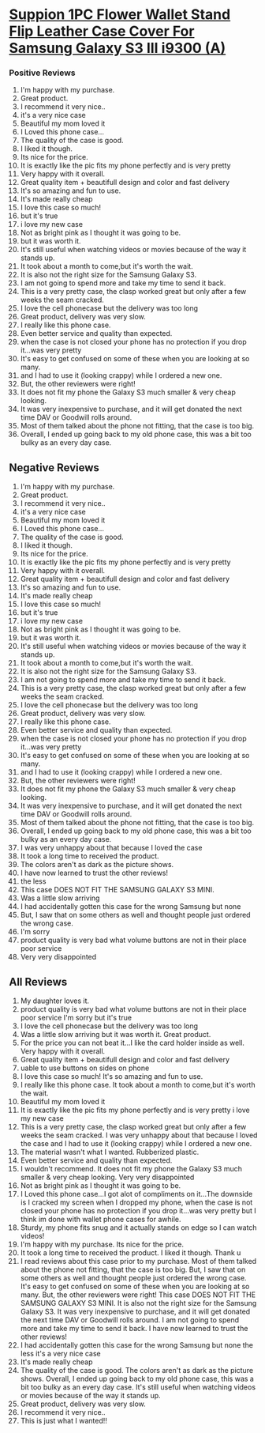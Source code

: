 # [Suppion 1PC Flower Wallet Stand Flip Leather Case Cover For Samsung Galaxy S3 III i9300 (A)](https://products.checkmycream.com/products/Suppion-1PC-Flower-Wallet-Stand-Flip-Leather-Case-Cover-For-Samsung-Galaxy-S3-III-i9300-(A).html)

### Positive Reviews

<ol>
      <li>I&#x27;m happy with my purchase.</li>
      <li>Great product.</li>
      <li>I recommend it very nice..</li>
      <li>it&#x27;s a very nice case</li>
      <li>Beautiful my mom loved it</li>
      <li>I Loved this phone case...</li>
      <li>The quality of the case is good.  </li>
      <li>I liked it though.</li>
      <li>Its nice for the price.</li>
      <li>It is exactly like the pic fits my phone perfectly and is very pretty</li>
      <li>Very happy with it overall.</li>
      <li>Great quality item + beautifull design and color and fast delivery</li>
      <li>It&#x27;s so amazing and fun to use.</li>
      <li>It&#x27;s made really cheap</li>
      <li>I love this case so much!</li>
      <li>but it&#x27;s true</li>
      <li>i love my new case</li>
      <li>Not as bright pink as I thought it was going to be.</li>
      <li>but it was worth it.</li>
      <li>It&#x27;s still useful when watching videos or movies because of the way it stands up.</li>
      <li>It took about a month to come,but it&#x27;s worth the wait.</li>
      <li>It is also not the right size for the Samsung Galaxy S3.  </li>
      <li>I am not going to spend more and take my time to send it back.  </li>
      <li>This is a very pretty case, the clasp worked great but only after a few weeks the seam cracked.</li>
      <li>I love the cell phonecase but the delivery was too long</li>
      <li>Great product, delivery was very slow.</li>
      <li>I really like this phone case.</li>
      <li>Even better service and quality than expected.</li>
      <li>when the case is not closed your phone has no protection if you drop it...was very pretty</li>
      <li>It&#x27;s easy to get confused on some of these when you are looking at so many.  </li>
      <li>and I had to use it (looking crappy) while I ordered a new one.</li>
      <li>But, the other reviewers were right!  </li>
      <li>It does not fit my phone the Galaxy S3 much smaller &amp; very cheap looking.  </li>
      <li>It was very inexpensive to purchase, and it will get donated the next time DAV or Goodwill rolls around.  </li>
      <li>Most of them talked about the phone not fitting, that the case is too big.  </li>
      <li>Overall, I ended up going back to my old phone case, this was a bit too bulky as an every day case.</li>
</ol>


<h2>Negative Reviews</h2>
<ol>
<li> I&#x27;m happy with my purchase.</li>
<li> Great product.</li>
<li> I recommend it very nice..</li>
<li> it&#x27;s a very nice case</li>
<li> Beautiful my mom loved it</li>
<li> I Loved this phone case...</li>
<li> The quality of the case is good.  </li>
<li> I liked it though.</li>
<li> Its nice for the price.</li>
<li> It is exactly like the pic fits my phone perfectly and is very pretty</li>
<li> Very happy with it overall.</li>
<li> Great quality item + beautifull design and color and fast delivery</li>
<li> It&#x27;s so amazing and fun to use.</li>
<li> It&#x27;s made really cheap</li>
<li> I love this case so much!</li>
<li> but it&#x27;s true</li>
<li> i love my new case</li>
<li> Not as bright pink as I thought it was going to be.</li>
<li> but it was worth it.</li>
<li> It&#x27;s still useful when watching videos or movies because of the way it stands up.</li>
<li> It took about a month to come,but it&#x27;s worth the wait.</li>
<li> It is also not the right size for the Samsung Galaxy S3.  </li>
<li> I am not going to spend more and take my time to send it back.  </li>
<li> This is a very pretty case, the clasp worked great but only after a few weeks the seam cracked.</li>
<li> I love the cell phonecase but the delivery was too long</li>
<li> Great product, delivery was very slow.</li>
<li> I really like this phone case.</li>
<li> Even better service and quality than expected.</li>
<li> when the case is not closed your phone has no protection if you drop it...was very pretty</li>
<li> It&#x27;s easy to get confused on some of these when you are looking at so many.  </li>
<li> and I had to use it (looking crappy) while I ordered a new one.</li>
<li> But, the other reviewers were right!  </li>
<li> It does not fit my phone the Galaxy S3 much smaller &amp; very cheap looking.  </li>
<li> It was very inexpensive to purchase, and it will get donated the next time DAV or Goodwill rolls around.  </li>
<li> Most of them talked about the phone not fitting, that the case is too big.  </li>
<li> Overall, I ended up going back to my old phone case, this was a bit too bulky as an every day case.</li>
<li> I was very unhappy about that because I loved the case</li>
<li> It took a long time to received the product.</li>
<li> The colors aren&#x27;t as dark as the picture shows.  </li>
<li> I have now learned to trust the other reviews!</li>
<li> the less</li>
<li> This case DOES NOT FIT THE SAMSUNG GALAXY S3 MINI.  </li>
<li> Was a little slow arriving</li>
<li> I had accidentally gotten this case for the wrong Samsung but none</li>
<li> But, I saw that on some others as well and thought people just ordered the wrong case.  </li>
<li> I&#x27;m sorry</li>
<li> product quality is very bad what volume buttons are not in their place poor service</li>
<li> Very very disappointed</li>
</ol>

<h2>All Reviews</h2>

<ol>
    <li> My daughter loves it.</li>
    <li> product quality is very bad what volume buttons are not in their place poor service I&#x27;m sorry but it&#x27;s true</li>
    <li> I love the cell phonecase but the delivery was too long</li>
    <li> Was a little slow arriving but it was worth it. Great product.</li>
    <li> For the price you can not beat it...I like the card holder inside as well.  Very happy with it overall.</li>
    <li> Great quality item + beautifull design and color and fast delivery</li>
    <li> uable to use buttons on sides on phone</li>
    <li> I love this case so much! It&#x27;s so amazing and fun to use.</li>
    <li> I really like this phone case. It took about a month to come,but it&#x27;s worth the wait.</li>
    <li> Beautiful my mom loved it</li>
    <li> It is exactly like the pic fits my phone perfectly and is very pretty i love my new case</li>
    <li> This is a very pretty case, the clasp worked great but only after a few weeks the seam cracked. I was very unhappy about that because I loved the case and I had to use it (looking crappy) while I ordered a new one.</li>
    <li> The material wasn&#x27;t what I wanted. Rubberized plastic.</li>
    <li> Even better service and quality than expected.</li>
    <li> I wouldn&#x27;t recommend.  It does not fit my phone the Galaxy S3 much smaller &amp; very cheap looking.  Very very disappointed</li>
    <li> Not as bright pink as I thought it was going to be.</li>
    <li> I Loved this phone case...I got alot of compliments on it...The downside is I cracked my screen when I dropped my phone, when the case is not closed your phone has no protection if you drop it...was very pretty but I think im done with wallet phone cases for awhile.</li>
    <li> Sturdy, my phone fits snug and it actually stands on edge so I can watch videos!</li>
    <li> I&#x27;m happy with my purchase. Its nice for the price.</li>
    <li> It took a long time to received the product. I liked it though. Thank u</li>
    <li> I read reviews about this case prior to my purchase.  Most of them talked about the phone not fitting, that the case is too big.  But, I saw that on some others as well and thought people just ordered the wrong case.  It&#x27;s easy to get confused on some of these when you are looking at so many.  But, the other reviewers were right!  This case DOES NOT FIT THE SAMSUNG GALAXY S3 MINI.  It is also not the right size for the Samsung Galaxy S3.  It was very inexpensive to purchase, and it will get donated the next time DAV or Goodwill rolls around.  I am not going to spend more and take my time to send it back.  I have now learned to trust the other reviews!</li>
    <li> I had accidentally gotten this case for the wrong Samsung but none the less it&#x27;s a very nice case</li>
    <li> It&#x27;s made really cheap</li>
    <li> The quality of the case is good.  The colors aren&#x27;t as dark as the picture shows.  Overall, I ended up going back to my old phone case, this was a bit too bulky as an every day case. It&#x27;s still useful when watching videos or movies because of the way it stands up.</li>
    <li> Great product, delivery was very slow.</li>
    <li> I recommend it very nice..</li>
    <li> This is just what I wanted!!</li>
</ol>




